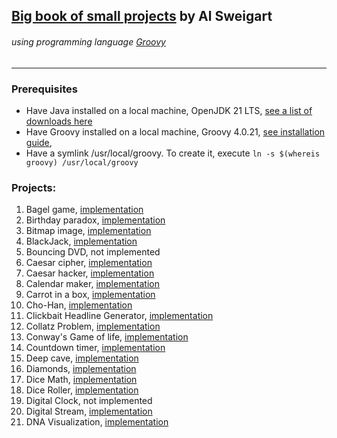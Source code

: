 ## [Big book of small projects](https://nostarch.com/big-book-small-python-projects) by Al Sweigart
###### _using programming language [Groovy](https://groovy-lang.org)_

---

### Prerequisites

* Have Java installed on a local machine, OpenJDK 21 LTS, [see a list of downloads here](https://docs.aws.amazon.com/corretto/latest/corretto-21-ug/downloads-list.html)
* Have Groovy installed on a local machine, Groovy 4.0.21, [see installation guide](https://groovy-lang.org/install.html), 
* Have a symlink /usr/local/groovy. To create it, execute `ln -s $(whereis groovy) /usr/local/groovy`

### Projects:

1. Bagel game, [implementation](src/main/java/com/example/big_book_groovy/BagelGame.groovy)
2. Birthday paradox, [implementation](src/main/java/com/example/big_book_groovy/BirthdayParadox.groovy)
3. Bitmap image, [implementation](src/main/java/com/example/big_book_groovy/BitmapImage.groovy)
4. BlackJack, [implementation](src/main/java/com/example/big_book_groovy/BlackJack.groovy)
5. Bouncing DVD, not implemented
6. Caesar cipher, [implementation](src/main/java/com/example/big_book_groovy/CaesarCipher.groovy)
7. Caesar hacker, [implementation](src/main/java/com/example/big_book_groovy/CaesarHacker.groovy)
8. Calendar maker, [implementation](src/main/java/com/example/big_book_groovy/CalendarMaker.groovy)
9. Carrot in a box, [implementation](src/main/java/com/example/big_book_groovy/CarrotBoxGame.groovy)
10. Cho-Han, [implementation](src/main/java/com/example/big_book_groovy/ChoHanGame.groovy)
11. Clickbait Headline Generator, [implementation](src/main/java/com/example/big_book_groovy/ClickBaitHeadlineGenerator.groovy)
12. Collatz Problem, [implementation](src/main/java/com/example/big_book_groovy/CollatzProblem.groovy)
13. Conway's Game of life, [implementation](src/main/java/com/example/big_book_groovy/ConwayGameOfLife.groovy)
14. Countdown timer, [implementation](src/main/java/com/example/big_book_groovy/CountDownTimer.groovy)
15. Deep cave, [implementation](src/main/java/com/example/big_book_groovy/DeepCave.groovy)
16. Diamonds, [implementation](src/main/java/com/example/big_book_groovy/Diamonds.groovy)
17. Dice Math, [implementation](src/main/java/com/example/big_book_groovy/DiceMath.groovy)
18. Dice Roller, [implementation](src/main/java/com/example/big_book_groovy/DiceRoller.groovy)
19. Digital Clock, not implemented
20. Digital Stream, [implementation](src/main/java/com/example/big_book_groovy/DigitalStream.groovy)
21. DNA Visualization, [implementation](src/main/java/com/example/big_book_groovy/DNA.groovy)